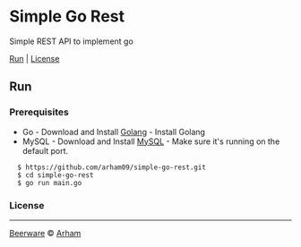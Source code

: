 # Simple Go Rest
Simple REST API to implement go


[Run](#run) |
[License](#license)

## Run

### Prerequisites
- Go - Download and Install [Golang](https://golang.org/dl/) - Install Golang
- MySQL - Download and Install [MySQL](https://www.mysql.com/downloads/) - Make sure it's running on the default port.

```
  $ https://github.com/arham09/simple-go-rest.git
  $ cd simple-go-rest
  $ go run main.go
```

### License
----

[Beerware](https://en.wikipedia.org/wiki/Beerware "Beerware") © [Arham](https://twitter.com/arham_abiyan "Arham")